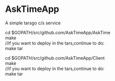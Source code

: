 # AskTimeApp
A simple  tarsgo  c/s service


cd $GOPATH/src/github.com/AskTimeApp/AskTime    <br>
make <br>
//if you want to deploy in the tars,continue to do: <br>
make tar   <br>

cd $GOPATH/src/github.com/AskTimeApp/Client <br>
make    <br>
//if you want to deploy in the tars,continue to do:   <br>
make tar
